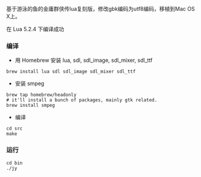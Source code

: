 基于游泳的鱼的金庸群侠传lua复刻版，修改gbk编码为utf8编码，移植到Mac OS X上。

在 Lua 5.2.4 下编译成功

### 编译

 - 用 Homebrew 安装 lua, sdl, sdl\_image, sdl\_mixer, sdl\_ttf

```
brew install lua sdl sdl_image sdl_mixer sdl_ttf
```

 - 安装 smpeg

```
brew tap homebrew/headonly
# it'll install a bunch of packages, mainly gtk related.
brew install smpeg
```

 - 编译

```
cd src
make
```

### 运行

```
cd bin
./jy
```
